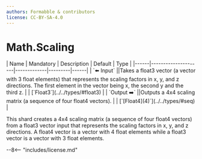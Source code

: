 ```yaml
---
authors: Formabble & contributors
license: CC-BY-SA-4.0
---
```



# Math.Scaling

<div class="sh-parameters" markdown="1">
| Name | Mandatory | Description | Default | Type |
|------|---------------------|-------------|---------|------|
| `⬅️ Input` ||Takes a float3 vector (a vector with 3 float elements) that represents the scaling factors in x, y, and z directions. The first element in the vector being x, the second y and the third z. | | [`Float3`](../../types/#float3) |
| `Output ➡️` ||Outputs a 4x4 scaling matrix (a sequence of four float4 vectors). | | [`[Float4](4)`](../../types/#seq) |

</div>

This shard creates a 4x4 scaling matrix (a sequence of four float4 vectors) from a float3 vector input that represents the scaling factors in x, y, and z directions. A float4 vector is a vector with 4 float elements while a float3 vector is a vector with 3 float elements.

--8<-- "includes/license.md"

